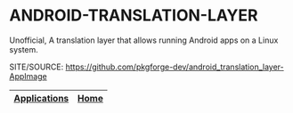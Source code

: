 # ANDROID-TRANSLATION-LAYER

 Unofficial, A translation layer that allows running Android apps on a Linux system.

 SITE/SOURCE: https://github.com/pkgforge-dev/android_translation_layer-AppImage

 | [Applications](https://portable-linux-apps.github.io/apps.html) | [Home](https://portable-linux-apps.github.io)
 | --- | --- |
